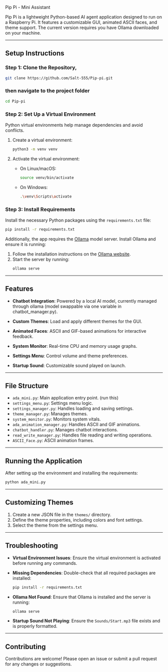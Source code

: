 Pip Pi - Mini Assistant

Pip Pi is a lightweight Python-based AI agent application designed to run on a Raspberry Pi. It features a customizable GUI, animated ASCII faces, and theme support. The current version requires you have Ollama downloaded on your machine.

---

## Setup Instructions

### Step 1: Clone the Repository, 

```bash
git clone https://github.com/Salt-555/Pip-pi.git
```

### then navigate to the project folder

```bash
cd Pip-pi
```
### Step 2: Set Up a Virtual Environment

Python virtual environments help manage dependencies and avoid conflicts.

1. Create a virtual environment:

   ```bash
   python3 -m venv venv
   ```

2. Activate the virtual environment:
   - On Linux/macOS:
     ```bash
     source venv/bin/activate
     ```
   - On Windows:
     ```bash
     .\venv\Scripts\activate
     ```

### Step 3: Install Requirements

Install the necessary Python packages using the `requirements.txt` file:

```bash
pip install -r requirements.txt
```

Additionally, the app requires the [Ollama](https://ollama.ai/) model server. Install Ollama and ensure it is running:

1. Follow the installation instructions on the [Ollama website](https://ollama.ai/).
2. Start the server by running:
   ```bash
   ollama serve
   ```

---

## Features

- **Chatbot Integration**:  Powered by a local AI model, currently managed through ollama (model swappable via                             one variable in chatbot_manager.py).
- **Custom Themes**:        Load and apply different themes for the GUI.
  
- **Animated Faces**:       ASCII and GIF-based animations for interactive feedback.
  
- **System Monitor**:       Real-time CPU and memory usage graphs.
  
- **Settings Menu**:        Control volume and theme preferences.
  
- **Startup Sound**:        Customizable sound played on launch.

---

## File Structure

- `ada_mini.py`: Main application entry point. (run this)
- `settings_menu.py`: Settings menu logic.
- `settings_manager.py`: Handles loading and saving settings.
- `theme_manager.py`: Manages themes.
- `system_monitor.py`: Monitors system vitals.
- `ada_animation_manager.py`: Handles ASCII and GIF animations.
- `chatbot_handler.py`: Manages chatbot interactions.
- `read_write_manager.py`: Handles file reading and writing operations.
- `ASCII_Face.py`: ASCII animation frames.

---

## Running the Application

After setting up the environment and installing the requirements:

```bash
python ada_mini.py
```

---

## Customizing Themes

1. Create a new JSON file in the `themes/` directory.
2. Define the theme properties, including colors and font settings.
3. Select the theme from the settings menu.

---

## Troubleshooting

- **Virtual Environment Issues**:
  Ensure the virtual environment is activated before running any commands.

- **Missing Dependencies**:
  Double-check that all required packages are installed:
  ```bash
  pip install -r requirements.txt
  ```

- **Ollama Not Found**:
  Ensure that Ollama is installed and the server is running:
  ```bash
  ollama serve
  ```

- **Startup Sound Not Playing**:
  Ensure the `Sounds/Start.mp3` file exists and is properly formatted.

---

## Contributing

Contributions are welcome! Please open an issue or submit a pull request for any changes or suggestions.

